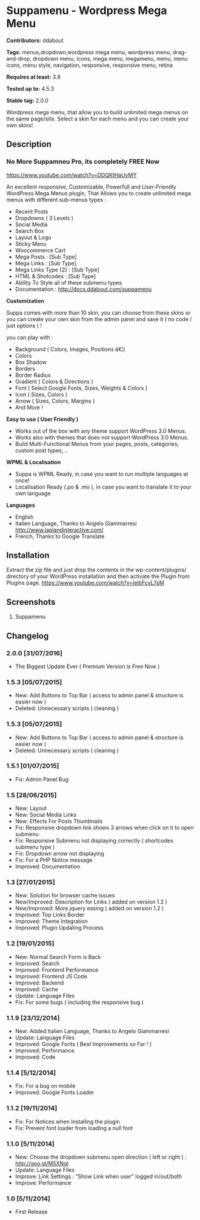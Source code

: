 # Suppamenu - Wordpress Mega Menu
**Contributors:** ddabout

**Tags:** menus,dropdown,wordpress mega menu, wordpress menu, drag-and-drop, dropdown menu, icons, mega menu, megamenu, menu, menu icons, menu style, navigation, responsive, responsive menu, retina

**Requires at least:** 3.8

**Tested up to:** 4.5.3

**Stable tag:** 2.0.0


Wordpress mega menu, that allow you to build unlimited mega menus on the same page/site. Select a skin for each menu and you can create your own skins!


## Description


### No More Suppamneu Pro, its completely FREE Now

https://www.youtube.com/watch?v=DDQKtHaUyMY

An excellent responsive, Customizable, Powerfull and User-Friendly WordPress Mega Menus plugin, That Allows you to create unlimited mega menus with different sub-menus types :

* Recent Posts
* Dropdowns ( 3 Levels )
* Social Media
* Search Box
* Layout & Logo
* Sticky Menu
* Woocommerce Cart
* Mega Posts : [Sub Type]
* Mega Links : [Sub Type]
* Mega Links Type {2} : [Sub Type]
* HTML & Shotcodes : [Sub Type]
* Ability To Style all of these submenu types
* Documentation : http://docs.ddabout.com/suppamenu

**Customization**

Suppa comes with more than 10 skin, you can choose from these skins or you can create your own skin from the admin panel and save it ( no code / just options ) !

you can play with :

* Background ( Colors, Images, Positions â€¦)
* Colors
* Box Shadow
* Borders
* Border Radius
* Gradient ( Colors & Directions )
* Font ( Select Google Fonts, Sizes, Weights & Colors )
* Icon ( Sizes, Colors )
* Arrow ( Sizes, Colors, Margins )
* And More !

**Easy to use ( User Friendly )**

* Works out of the box with any theme support WordPress 3.0 Menus.
* Works also with themes that does not support WordPress 3.0 Menus.
* Build Multi-Functional Menus from your pages, posts, categories, custom post types, ..

**WPML & Localisation**

* Suppa is WPML Ready, in case you want to run multiple languages at once!
* Localisation Ready (.po & .mo ), in case you want to translate it to your own language.

**Languages**

* English
* Italien Language, Thanks to Angelo Giammarresi http://www.laplandinteractive.com/
* French, Thanks to Google Translate


## Installation
Extract the zip file and just drop the contents in the wp-content/plugins/ directory of your WordPress installation and then activate the Plugin from Plugins page.
https://www.youtube.com/watch?v=IelbFcyL7sM


## Screenshots

1. Suppamenu


## Changelog


### 2.0.0 [31/07/2016]

* The Biggest Update Ever ( Premium Version is Free Now )


### 1.5.3 [05/07/2015]

* New: Add Buttons to Top Bar ( access to admin panel & structure is easier now )
* Deleted: Unnecessary scripts ( cleaning )


### 1.5.3 [05/07/2015]

* New: Add Buttons to Top Bar ( access to admin panel & structure is easier now )
* Deleted: Unnecessary scripts ( cleaning )


### 1.5.1 [01/07/2015]

* Fix: Admin Panel Bug


### 1.5 [28/06/2015]

* New: Layout
* New: Social Media Links
* New: Effects For Posts Thumbnails
* Fix: Responsive dropdown link shows 3 arrows when click on it to open submenu
* Fix: Responsive Submenu not displaying correctly ( shortcodes submenu type )
* Fix: Dropdown arrow not displaying
* Fix: For a PHP Notice message
* Improved: Documentation


### 1.3 [27/01/2015]

* New: Solution for browser cache issues
* New/Improved: Description for Links ( added on version 1.2 )
* New/Improved: More jquery easing ( added on version 1.2 )
* Improved: Top Links Border
* Improved: Theme Integration
* Improved: Plugin Updating Process


### 1.2 [19/01/2015]

* New: Normal Search Form is Back
* Improved: Search
* Improved: Frontend Performance
* Improved: Frontend JS Code
* Improved: Backend
* Improved: Cache
* Update: Language Files
* Fix: For some bugs ( including the responsive bug )


### 1.1.9 [23/12/2014]

* New: Added Italien Language, Thanks to Angelo Giammarresi
* Update: Language Files
* Improved: Google Fonts ( Best Improvements so Far ! )
* Improved: Performance
* Improved: Code


### 1.1.4 [5/12/2014]

* Fix: For a bug on mobile
* Improved: Google Fonts Loader


### 1.1.2 [19/11/2014]

* Fix: For Notices when Installing the plugin
* Fix: Prevent font loader from loading a null font


### 1.1.0 [5/11/2014]

* New: Choose the dropdown submenu open direction ( left or right ) : http://goo.gl/M5XNqI
* Update: Language Files
* Improve: Link Settings : "Show Link when user" logged in/out/both
* Improve: Performance


### 1.0 [5/11/2014]

* First Release